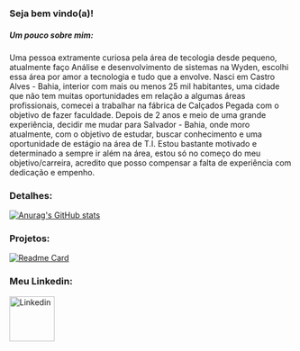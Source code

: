 ### Seja bem vindo(a)! 


##### Um pouco sobre mim:
Uma pessoa extramente curiosa pela área de tecologia desde pequeno, atualmente faço Análise e desenvolvimento de sistemas na Wyden, escolhi essa área por amor a tecnologia e tudo que a envolve. Nasci em Castro Alves - Bahia, interior com mais ou menos 25 mil habitantes, uma cidade que não tem muitas oportunidades em relação a algumas áreas profissionais, comecei a trabalhar na fábrica de Calçados Pegada com o objetivo de fazer faculdade. Depois de 2 anos e meio de uma grande experiência, decidir me mudar para Salvador - Bahia, onde moro atualmente, com o objetivo de estudar, buscar conhecimento e uma oportunidade de estágio na área de T.I. Estou bastante motivado e determinado a sempre ir além na área, estou só no começo do meu objetivo/carreira, acredito que posso compensar a falta de experiência com dedicação e empenho.

### Detalhes:

[![Anurag's GitHub stats](https://github-readme-stats.vercel.app/api?username=theusbarross&theme=github_dark&show_icons=true)](https://github.com/anuraghazra/github-readme-stats)

### Projetos:

[![Readme Card](https://github-readme-stats.vercel.app/api/pin/?username=theusbarross&repo=Project-Tik-Tok-Clone&theme=github_dark)](https://github.com/anuraghazra/github-readme-stats)

### Meu Linkedin:

[<img src='https://logospng.org/download/linkedin/logo-linkedin-256.png' alt='Linkedin' height='80'>](https://www.linkedin.com/in/matheus-barros-9497a8242/)
